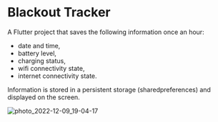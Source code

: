 # Blackout Tracker

A Flutter project that saves the following information once an hour:
- date and time,
- battery level,
- charging status,
- wifi connectivity state,
- internet connectivity state.

Information is stored in a persistent storage (sharedpreferences) and displayed on the screen.

![photo_2022-12-09_19-04-17](https://user-images.githubusercontent.com/69919727/206765247-1f7ddb53-73ef-48ad-8bcf-394741e0da42.jpg)
